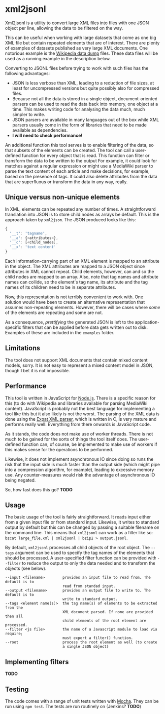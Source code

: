 # xml2jsonl

Xml2jsonl is a utility to convert large XML files into files with one JSON object per line, allowing
the data to be filtered on the way.

This can be useful when working with large datasets that come as one big XML file but contain
repeated elements that are of interest. There are plenty of examples of datasets published as 
very large XML documents. One notorious example is the [Wikipedia data
dump](https://dumps.wikimedia.org/backup-index.html) files. These data files will be used as a
running example in the description below.

Converting to JSONL files before trying to work with such files has the following advantages:

* JSON is less verbose than XML, leading to a reduction of file sizes, at least for uncompressed
  versions but quite possibly also for compressed files.  
* Because not all the data is stored in a single object, document-oriented parsers can be used to
  read the data back into memory, one object at a time. This makes writing code for analysing the
  data much, much simpler to write.
* JSON parsers are available in many languages out of the box while XML parsers usually come in the
  form of libraries that need to be made available as dependencies.
* **I will need to check performance!**

An additional function this tool serves is to enable filtering of the data, so that subsets of the
elements can be created. The tool can call a user-defined function for every object that is read.
This function can filter or transform the data to be written to the output  For example, it could
look for matches against a regular expression or might use a MediaWiki parser to parse the text
content of each article and make decisions, for example, based on the presence of tags. It could
also delete attributes from the data that are superfluous or transform the data in any way, really.

## Unique versus non-unique elements

In XML, elements can be repeated any number of times. A
straightforward translation into JSON is to store child nodes as
arrays be default. This is the approach taken by `xml2json`. The JSON
produced looks like this:

```javascript
{
  '__t': 'tagname', 
  '__a': {<attributes>},
  '__c': [<child_nodes],
  '__x': 'text content'
}
```

Each information-carrying part of an XML element is mapped to an
attribute in the object. The XML attributes are mapped to a JSON
object since attributes in XML cannot repeat. Child elements, however,
can and so the child nodes are mapped to an array. Also, note that tag
names and attribute names can collide, so the element's tag name, its
attribute and the tag names of its children need to be in separate
attributes.

Now, this representation is not terribly convenient to work with. One 
solution would have been to create an alternative representation that 
assumes non-repeating elements. However, there will be cases where *some* 
of the elements are repeating and some are not. 

As a consequence, *prettifying* the generated JSON is left to the
application-specific filters that can be applied before data gets
written out to disk. Examples of these are included in the `examples`
folder.

## Limitations

The tool does not support XML documents that contain mixed content models, sorry. It is not easy to
represent a mixed content model in JSON, though I bet it is not impossible.

## Performance

This tool is written in JavaScript for [Node.js](https://nodejs.org). There is a specific reason for
this (to do with Wikipedia and libraries available for parsing MediaWiki content). JavaScript is probably 
not the best language for implementing a tool like this but it also likely is not the worst. The
parsing of the XML data is done using the [Expat XML parser](https://libexpat.github.io/), which is
written in C, is very mature and performs really well. Everything from there onwards is JavaScript
code.

As it stands, the code does not make use of worker threads. There is not much to be gained for the
sorts of things the tool itself does. The user-defined function can, of course, be implemented to
make use of workers if this makes sense for the operations to be performed. 

Likewise, it does not implement asynchronous IO since doing so runs the risk that the input side
is much faster than the output side (which might pipe into a compression algorithm, for example),
leading to excessive memory use. Any counter-measures would risk the advantage of asynchronous IO
being negated. 

So, how fast does this go? **TODO**

## Usage

The basic usage of the tool is fairly straightforward. It reads input either from a given input file
or from standard input. Likewise, it writes to standard output by default but this can be changed
by passing a suitable filename on the command line. This means that `xml2jsonl` can work as a filter
like so: `bzcat large_file.xml | xml2jsonl | bzip2 > output.jsonl`.

By default, `xml2jsonl` processes all child objects of the root
object. The `--tags` argument can be used to specify the tag names of
the elements that should be processed. A user-specified filter
function can be provided with `--filter` to reduce the output to only
the data needed and to transform the objects (see below).

```
--input <filename>        provides an input file to read from. The default is to 
                          read from standad input.
--output <filename>       provides an output file to write to. The default is to 
                          write to standard output.
--tags <element name(s)>  the tag name(s) of elements to be extracted from the 
                          XML document parsed. If none are provided then all
                          child elements of the root element are processed.
--filter <js file>        the name of a Javascript module to load via require; 
                          must export a filter() function.
--root                    process the root element as well (to create
                          a single JSON object)
```


## Implementing filters

**TODO**

## Testing

The code comes with a range of unit tests written with [Mocha](https://mochajs.org/). They can be
run using `npm test`. The tests are run routinely on (Jenkins? **TODO**)
